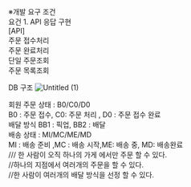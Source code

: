 
※개발 요구 조건   
요건 1. API 응답 구현      
[API]  
주문 접수처리  
주문 완료처리  
단일 주문조회  
주문 목록조회  

DB 구조
![Untitled (1)](https://github.com/paypulse/MarketIT/assets/31178314/98d94699-65ea-4710-bff1-0fb96ee63350)


회원 주문 상태 : B0/C0/D0  
B0 :  주문 접수, C0: 주문 처리 , D0 : 주문 접수 완료  
배달 방식 BB1 : 픽업, BB2 : 배달   
배송 상태 :  MI/MC/ME/MD  
MI :  배송 준비 ,MC :  배송 시작,ME: 배송 중, MD: 배송완료  
/// 한 사람이 오직 하나의 가게 에서만 주문 할 수 있다.   
//하나의 지점에서 여러개의 주문을 할 수 있다.   
//한 사람이 여러개의 배달 방식을 선정 할 수 있다.   
 
